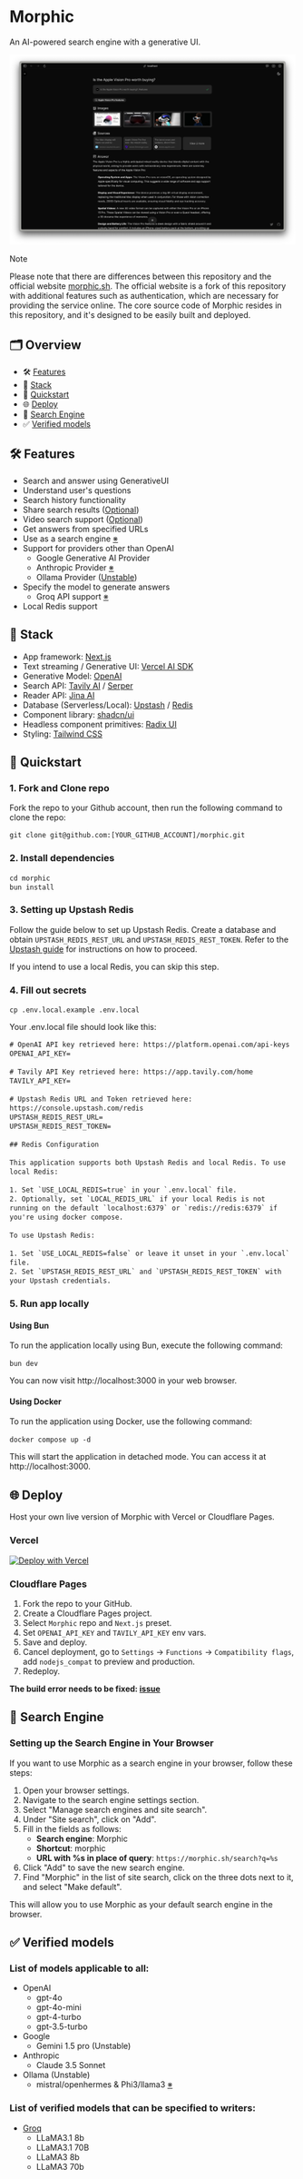 # Morphic

An AI-powered search engine with a generative UI.

![capture](/public/capture-240404_blk.png)

> [!NOTE]
> Please note that there are differences between this repository and the official website [morphic.sh](https://morphic.sh). The official website is a fork of this repository with additional features such as authentication, which are necessary for providing the service online. The core source code of Morphic resides in this repository, and it's designed to be easily built and deployed.

## 🗂️ Overview

- 🛠 [Features](#-features)
- 🧱 [Stack](#-stack)
- 🚀 [Quickstart](#-quickstart)
- 🌐 [Deploy](#-deploy)
- 🔎 [Search Engine](#-search-engine)
- ✅ [Verified models](#-verified-models)

## 🛠 Features

- Search and answer using GenerativeUI
- Understand user's questions
- Search history functionality
- Share search results ([Optional](https://github.com/miurla/morphic/blob/main/.env.local.example))
- Video search support ([Optional](https://github.com/miurla/morphic/blob/main/.env.local.example))
- Get answers from specified URLs
- Use as a search engine [※](#-search-engine)
- Support for providers other than OpenAI
  - Google Generative AI Provider
  - Anthropic Provider [※](https://github.com/miurla/morphic/pull/239)
  - Ollama Provider ([Unstable](https://github.com/miurla/morphic/issues/215))
- Specify the model to generate answers
  - Groq API support [※](https://github.com/miurla/morphic/pull/58)
- Local Redis support

## 🧱 Stack

- App framework: [Next.js](https://nextjs.org/)
- Text streaming / Generative UI: [Vercel AI SDK](https://sdk.vercel.ai/docs)
- Generative Model: [OpenAI](https://openai.com/)
- Search API: [Tavily AI](https://tavily.com/) / [Serper](https://serper.dev)
- Reader API: [Jina AI](https://jina.ai/)
- Database (Serverless/Local): [Upstash](https://upstash.com/) / [Redis](https://redis.io/)
- Component library: [shadcn/ui](https://ui.shadcn.com/)
- Headless component primitives: [Radix UI](https://www.radix-ui.com/)
- Styling: [Tailwind CSS](https://tailwindcss.com/)

## 🚀 Quickstart

### 1. Fork and Clone repo

Fork the repo to your Github account, then run the following command to clone the repo:

```
git clone git@github.com:[YOUR_GITHUB_ACCOUNT]/morphic.git
```

### 2. Install dependencies

```
cd morphic
bun install
```

### 3. Setting up Upstash Redis

Follow the guide below to set up Upstash Redis. Create a database and obtain `UPSTASH_REDIS_REST_URL` and `UPSTASH_REDIS_REST_TOKEN`. Refer to the [Upstash guide](https://upstash.com/blog/rag-chatbot-upstash#setting-up-upstash-redis) for instructions on how to proceed.

If you intend to use a local Redis, you can skip this step.

### 4. Fill out secrets

```
cp .env.local.example .env.local
```

Your .env.local file should look like this:

```
# OpenAI API key retrieved here: https://platform.openai.com/api-keys
OPENAI_API_KEY=

# Tavily API Key retrieved here: https://app.tavily.com/home
TAVILY_API_KEY=

# Upstash Redis URL and Token retrieved here: https://console.upstash.com/redis
UPSTASH_REDIS_REST_URL=
UPSTASH_REDIS_REST_TOKEN=

## Redis Configuration

This application supports both Upstash Redis and local Redis. To use local Redis:

1. Set `USE_LOCAL_REDIS=true` in your `.env.local` file.
2. Optionally, set `LOCAL_REDIS_URL` if your local Redis is not running on the default `localhost:6379` or `redis://redis:6379` if you're using docker compose.

To use Upstash Redis:

1. Set `USE_LOCAL_REDIS=false` or leave it unset in your `.env.local` file.
2. Set `UPSTASH_REDIS_REST_URL` and `UPSTASH_REDIS_REST_TOKEN` with your Upstash credentials.
```

### 5. Run app locally

#### Using Bun

To run the application locally using Bun, execute the following command:

`bun dev`

You can now visit http://localhost:3000 in your web browser.

#### Using Docker

To run the application using Docker, use the following command:

`docker compose up -d`

This will start the application in detached mode. You can access it at http://localhost:3000.

## 🌐 Deploy

Host your own live version of Morphic with Vercel or Cloudflare Pages.

### Vercel

[![Deploy with Vercel](https://vercel.com/button)](https://vercel.com/new/clone?repository-url=https%3A%2F%2Fgithub.com%2Fmiurla%2Fmorphic&env=OPENAI_API_KEY,TAVILY_API_KEY,UPSTASH_REDIS_REST_URL,UPSTASH_REDIS_REST_TOKEN)

### Cloudflare Pages

1. Fork the repo to your GitHub.
2. Create a Cloudflare Pages project.
3. Select `Morphic` repo and `Next.js` preset.
4. Set `OPENAI_API_KEY` and `TAVILY_API_KEY` env vars.
5. Save and deploy.
6. Cancel deployment, go to `Settings` -> `Functions` -> `Compatibility flags`, add `nodejs_compat` to preview and production.
7. Redeploy.

**The build error needs to be fixed: [issue](https://github.com/miurla/morphic/issues/114)**

## 🔎 Search Engine

### Setting up the Search Engine in Your Browser

If you want to use Morphic as a search engine in your browser, follow these steps:

1. Open your browser settings.
2. Navigate to the search engine settings section.
3. Select "Manage search engines and site search".
4. Under "Site search", click on "Add".
5. Fill in the fields as follows:
   - **Search engine**: Morphic
   - **Shortcut**: morphic
   - **URL with %s in place of query**: `https://morphic.sh/search?q=%s`
6. Click "Add" to save the new search engine.
7. Find "Morphic" in the list of site search, click on the three dots next to it, and select "Make default".

This will allow you to use Morphic as your default search engine in the browser.

## ✅ Verified models

### List of models applicable to all:

- OpenAI
  - gpt-4o
  - gpt-4o-mini
  - gpt-4-turbo
  - gpt-3.5-turbo
- Google
  - Gemini 1.5 pro (Unstable)
- Anthropic
  - Claude 3.5 Sonnet
- Ollama (Unstable)
  - mistral/openhermes & Phi3/llama3 [※](https://github.com/miurla/morphic/issues/215)

### List of verified models that can be specified to writers:

- [Groq](https://console.groq.com/docs/models)
  - LLaMA3.1 8b
  - LLaMA3.1 70B
  - LLaMA3 8b
  - LLaMA3 70b
